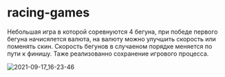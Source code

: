 # racing-games
Небольшая игра в которой соревнуются 4 бегуна, при победе первого бегуна начисялется валюта, на валюту можно улучшить скорость или поменять скин. 
Скорость бегунов в случаеном порядке меняется по пути к финишу. Таже реализованно сохранение игрового процесса.

![2021-09-17_16-23-46](https://user-images.githubusercontent.com/47785539/133790841-bb555d11-adc7-4107-9d11-00cad44874cf.png)
